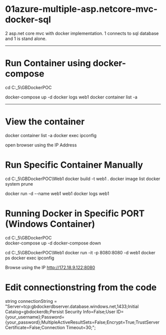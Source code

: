 # 01azure-multiple-asp.netcore-mvc-docker-sql
2 asp.net core mvc with docker implementation. 1 connects to sql database and 1 is stand alone.
 
----------------------------------------------------------
# Run Container using docker-compose

cd C:\_5\GBDockerPOC 
  
docker-compose up -d
docker logs web1
docker container list -a

----------------------------------------------------------
# View the container

docker container list -a
docker exec <ContainerID> ipconfig

open browser using the IP Address

# Run Specific Container Manually

cd C:\_5\GBDockerPOC\Web1
docker build -t web1 .
docker image list
docker system prune

docker run -d --name web1 web1
docker logs web1

 
# Running Docker in Specific PORT (Windows Container)

cd C:\_5\GBDockerPOC\
docker-compose up -d
docker-compose down

cd C:\_5\GBDockerPOC\Web1
docker run -it -p 8080:8080 -d web1
docker ps
docker exec <ContainerID> ipconfig

Browse using the IP http://172.18.9.122:8080

# Edit connectionstring from the code

string connectionString = "Server=tcp:gbdockerdbserver.database.windows.net,1433;Initial Catalog=gbdockerdb;Persist Security Info=False;User ID={your_username};Password={your_password};MultipleActiveResultSets=False;Encrypt=True;TrustServerCertificate=False;Connection Timeout=30;";



